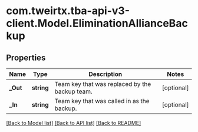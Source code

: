 # com.tweirtx.tba-api-v3-client.Model.EliminationAllianceBackup
## Properties

Name | Type | Description | Notes
------------ | ------------- | ------------- | -------------
**_Out** | **string** | Team key that was replaced by the backup team. | [optional] 
**_In** | **string** | Team key that was called in as the backup. | [optional] 

[[Back to Model list]](../README.md#documentation-for-models) [[Back to API list]](../README.md#documentation-for-api-endpoints) [[Back to README]](../README.md)

